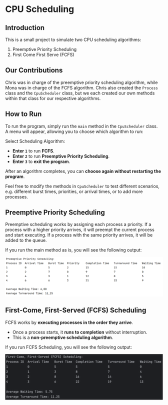 # CPU Scheduling
## Introduction
This is a small project to simulate two CPU scheduling algorithms:
1. Preemptive Priority Scheduling
2. First Come First Serve (FCFS)

## Our Contributions
Chris was in charge of the preemptive priority scheduling algorithm,
while Mona was in charge of the FCFS algorithm.
Chris also created the `Process` class and the `CpuScheduler` class,
but we each created our own methods within that class for our respective algorithms.


## How to Run
To run the program, simply run the `main` method in the `CpuScheduler` class.  
A menu will appear, allowing you to choose which algorithm to run:  

Select Scheduling Algorithm:

- **Enter `1`** to run **FCFS**.
- **Enter `2`** to run **Preemptive Priority Scheduling**.
- **Enter `3`** to **exit the program**.

After an algorithm completes, you can **choose again without restarting the program**.

Feel free to modify the methods in `CpuScheduler` to test different scenarios,  
e.g. different burst times, priorities, or arrival times, or to add more processes.

## Preemptive Priority Scheduling
Preemptive scheduling works by assigning each process a priority. If a process with a higher
priority arrives, it will preempt the current process and start executing.
If a process with the same priority arrives, it will be added to the queue.

If you run the main method as is, you will see the following output:

![img.png](img.png)

## First-Come, First-Served (FCFS) Scheduling
FCFS works by **executing processes in the order they arrive**.
- Once a process starts, it **runs to completion** without interruption.
- This is a **non-preemptive scheduling algorithm**.

If you run FCFS Scheduling, you will see the following output:  

![image2.png](image2.png)
